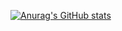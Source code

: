 [![Anurag's GitHub stats](https://github-readme-stats.vercel.app/api?username=yasukenn
)](https://github.com/anuraghazra/github-readme-stats)
